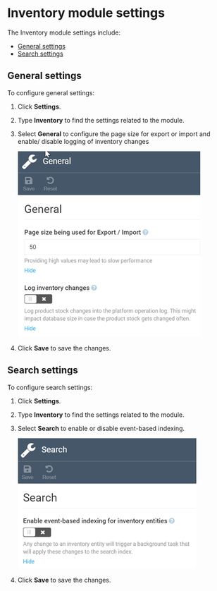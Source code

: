 ﻿# Inventory module settings

The Inventory module settings include:

* [General settings](settings.md#general-settings)
* [Search settings](settings.md#search)

## General settings

To configure general settings:

1. Click **Settings**.

1. Type **Inventory** to find the settings related to the module.

1. Select **General** to configure the page size for export or import and enable/ disable logging of inventory changes

	![General settings](media/general-settings.png)

1. Click **Save** to save the changes.

## Search settings

To configure search settings: 

1. Click **Settings**.

1. Type **Inventory** to find the settings related to the module.

1. Select **Search** to enable or disable event-based indexing.

	![Search settings](media/search-settings.png)

1. Click **Save** to save the changes.